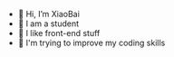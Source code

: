 - 👋 Hi, I’m XiaoBai
- 👀 I am a student
- 🌱 I like front-end stuff
- 💞️ I'm trying to improve my coding skills

<!---
objcxiaobai/objcxiaobai is a ✨ special ✨ repository because its `README.md` (this file) appears on your GitHub profile.
You can click the Preview link to take a look at your changes.
--->

